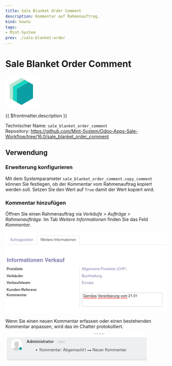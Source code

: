 ```yaml
---
title: Sale Blanket Order Comment
description: Kommentar auf Rahmenauftrag.
kind: howto
tags:
- Mint-System
prev: ./sale-blanket-order
---
```

# Sale Blanket Order Comment
![icon_oms_box](attachments/icons_odoo_mint_system.png)

{{ $frontmatter.description }}

Technischer Name: `sale_blanket_order_comment`\
Repository: <https://github.com/Mint-System/Odoo-Apps-Sale-Workflow/tree/16.0/sale_blanket_order_comment>

## Verwendung

### Erweiterung konfigurieren

Mit dem Systemparameter `sale_blanket_order_comment.copy_comment` können Sie festlegen, ob der Kommentar vom Rahmenauftrag kopiert werden soll. Setzen Sie den Wert auf `True` damit der Wert kopiert wird.

### Kommentar hinzufügen

Öffnen Sie einen Rahmenauftrag via *Verkäufe > Aufträge > Rahmenaufträge*. Im Tab *Weitere Informationen* finden Sie das Feld *Kommentar*.

![](attachments/Sale%20Blanket%20Order%20Comment%20Feld.png)

Wenn Sie einen neuen Kommentar erfassen oder einen bestehenden Kommentar anpassen, wird das im Chatter protokolliert.

![](attachments/Sale%20Blanket%20Order%20Comment%20Chatter.png)
